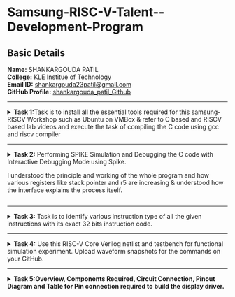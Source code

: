 # Samsung-RISC-V-Talent--Development-Program
##  Basic Details

**Name:** SHANKARGOUDA PATIL  
**College:** KLE Institue of Technology  
**Email ID:** shankargouda23patil@gmail.com  
**GitHub Profile:** [shankargouda_patil_Github](https://github.com/shankargoudap/Samsung-RISC-V-Talent--Development-Program)  

----------------------------------------------------------------------------------------------------------------

<details>
<summary><b>Task 1:</b>Task is to install all the essential tools required for this samsung-RISCV  Workshop such as Ubuntu on VMBox & refer to C based and RISCV based lab videos and execute the task of compiling the C code using gcc and riscv compiler</summary><br>

### Install Ubuntu 20.04 LTS on Oracle Virtual Machine Box

Firstly, I have downloaded the virtual box from the links provided to us and
loaded a linux version with image dock file sent  
![Ubuntu and VMBox Installation](https://github.com/shankargoudap/Samsung-RISC-V-Talent--Development-Program/blob/main/task1/virtual_machine_installed.png)

### C Language based LAB
I have successfully run the virtual machine and compiled the tasks.

Initial task is:-

### write a program to compile the sum of first 5 natural numbers in c:

we have written the code sum of 1st 5 numbers in leafpad as shown below.

```
gcc sum_1ton.c

./a.out
```

this code will be run in terminal to get output as 15 for 1st 5 numbers as shown below :


![image](https://github.com/shankargoudap/Samsung-RISC-V-Talent--Development-Program/blob/main/task1/C%20Code%20compiled%20on%20gcc%20Compiler.png)

### RISCV based LAB

1. Using the cat command, the entire C code will be displayed on the terminal.
   
![image](https://github.com/shankargoudap/Samsung-RISC-V-Talent--Development-Program/blob/main/task1/cat%20Command.png)

2. A program is run to obtain risc-v version of the code previously written in c:

  	 ```
	riscv64-unknown-elf-gcc -O1 -mabi=lp64 -march=rv64i -o sum_1ton.o sum_1ton.c
	```

![image](https://github.com/shankargoudap/Samsung-RISC-V-Talent--Development-Program/blob/main/task1/RISCV_C_CODE_O1.png)


3. As the whole version of above code looks lengthier we have used below code to make it shorter
	
 	```
	riscv64 -unknown-elf-objdump -d sum1ton.o | less
	```
 
& we have obtained the required main part to compare the execution in assembly language as shown below :

	
 
![image](https://github.com/shankargoudap/Samsung-RISC-V-Talent--Development-Program/blob/main/task1/Objdump%20using%20-O1%20format.png)

4. Open the same terminal and run the given command:
 
 	```
	riscv64-unknown-elf-gcc -Ofast -mabi=lp64 -march=rv64i -o sum_1ton.o sum_1ton.c
	``` 


![image](https://github.com/shankargoudap/Samsung-RISC-V-Talent--Development-Program/blob/main/task1/RISCV_CODE_Ofast.png)

5. As the whole version of above code looks lengthier as earlier we have used below code to make it shorter
	
 	```
	riscv64 -unknown-elf-objdump -d sum1ton.o | less
	```
 
& we have obtained the required main part to compare the execution in assembly language as shown below :



![image](https://github.com/shankargoudap/Samsung-RISC-V-Talent--Development-Program/blob/main/task1/Objdump%20using%20-Ofast%20format.png)

### End of 1st task
</details>

------------------------------------------------------------------------------------------------------------------

<details>
<summary><b>Task 2:</b> Performing SPIKE Simulation and Debugging the C code with Interactive Debugging Mode using Spike.
	
I understood the principle and working of the whole program and how various registers like stack pointer and r5 are increasing & understood how the interface explains the process itself.
</summary> 

### What is SPIKE in RISCV?
* Spike is a free, open-source C++ simulator for the RISC-V ISA that models a RISC-V core and cache system. It can be used to run programs and a Linux kernel, and can be a starting point for running software on a RISC-V target.

### Testing the SPIKE Simulator for sum1ton.c
**spike_O1_objdump**

* Here we are compare both of the compiler that must display the same output on the terminal.
* after that we are gona debug the sum1ton.c of **-O1_format** using SPIKE simulator

![image](https://github.com/shankargoudap/Samsung-RISC-V-Talent--Development-Program/blob/main/task2/spike_O1_objdump_for_sum1ton.png)

* In the above picture registor a0 earlier has value 21000 in hex decimal.
* After running the registor a0 became 21180 in hexa decimal.
* * Because there has +384 in decimal,so after calculation it gives the above value 

**Spike_Ofast_objdump**

* Here also goes the same we compare both of the compiler that must display the same output on the terminal.
* after that we are gona debug the sum1ton.c of **-Ofast_format** using SPIKE simulator



![image](https://github.com/shankargoudap/Samsung-RISC-V-Talent--Development-Program/blob/main/task2/spike_Ofast_objdump_for_sum1ton.png)

* In the above picture registor sp earlier has value 3ffffffb50 in hex decimal.
* After running the registor a0 became 3ffffffb40 in hexa decimal.
* Because there has -16 in decimal,so after calculation it gives the above value.

### Multiplication of first n natural numbers (C program):

**Here i have used n value as 7**

![image](https://github.com/shankargoudap/Samsung-RISC-V-Talent--Development-Program/blob/main/task2/c_code_for_mult_on_gcc_Compiler.png)

**riscv_objdump_O1_format**

* we have obtained the required main part to compare the execution in assembly language as shown below :

![image](https://github.com/shankargoudap/Samsung-RISC-V-Talent--Development-Program/blob/main/task2/Objdump_using%20-O1_format_for_mult.png)

**riscv_objdump_Ofast_format**

* we have obtained the required main part to compare the execution in assembly language as shown below :

![image](https://github.com/shankargoudap/Samsung-RISC-V-Talent--Development-Program/blob/main/task2/Objdump_using%20-Ofast_format_for_mult.png)


### Testing the SPIKE Simulator for new c program i.e mult1ton.c
**spike_O1_objdump**

* Here we are compare both of the compiler that must display the same output on the terminal.
* after that we are gona debug the sum1ton.c of **-O1_format** using SPIKE simulator

![image](https://github.com/shankargoudap/Samsung-RISC-V-Talent--Development-Program/blob/main/task2/spike_O1_objdump_for_mult1ton.png)

* In the above picture registor a2 earlier has value 1000 in hex decimal.
* After running the registor a2 became 13b0 in hexa decimal.
* Because there has +944 in decimal,so after calculation it gives the above value. 

**Spike_Ofast_objdump**

* Here also goes the same we compare both of the compiler that must display the same output on the terminal.
* after that we are gona debug the sum1ton.c of **-Ofast_format** using SPIKE simulator



![image](https://github.com/shankargoudap/Samsung-RISC-V-Talent--Development-Program/blob/main/task2/spike_Ofast_objdump_for_mult1ton.png)

* In the above picture registor a0 earlier has value 21000 in hex decimal.
* After running the registor a0 became 21180 in hexa decimal.
* Because there has +384 in decimal,so after calculation it gives the above value.

### Steps to debug spike simulation

* bring the pointer to a starting location using
```
until pc 0 100b0(loaction address uh wish to)
```
* next get the value of the registor by using
```
reg 0 a2(your registor address)
```
* next run the next intrsuction by clicking Enter key.
* after that repeat the above instruction i.e **reg 0** instruction & compare the previous value and next value.


* I have used same for both O1_format & Ofast_formate in sum1ton.c & mult1ton.c files 

### End of 2nd task
</details>

------------------------------------------------------------------------------------------------------------------

<details>
<summary><b>Task 3:</b> Task is to identify various instruction type of all the given instructions with its exact 32 bits instruction code. </summary>

### INSTRUCTIONS FORMAT IN RISC-V  
 
There are 6 instruction formats in RISC-V:  
1. R-format  
2. I-format  
3. S-format  
4. B-format  
5. U-format  
6. J-format

### 1. R-type Instruction  
* In RV32, each instruction is of size 32 bits.
* In R-type instruction, R stands for register
* This instruction type is used to execute various arithmetic and logical operations.
* The entire 32 bits instruction is divided into 6 fields as shown below.
![R-type](https://github.com/shankargoudap/Samsung-RISC-V-Talent--Development-Program/blob/main/task3/R_type_instruction.png)

### 2. I-type Instruction  
* In RV32, each instruction is of size 32 bits.
* In I-type instruction, I stand for immediate which means that operations use Registers and Immediate value
* This instruction type is used in immediate and load operations.
*  The entire 32 bits instruction is divided into 5 fields as shown below.

![I-type](https://github.com/shankargoudap/Samsung-RISC-V-Talent--Development-Program/blob/main/task3/I_type_instruction.png)

**Example: ADDI rd, rs1, imm**


### 3. S-type Instruction  

* In RV32, each instruction is of size 32 bits.
*  In S-type instruction, S stand for store which means it is store type instruction that helps to store the value of register into the memory.
*  Mainly, this instruction type is used for store operations.
*  The entire 32 bits instruction is divided into 6 fields as shown below.  
  
![s-type](https://github.com/shankargoudap/Samsung-RISC-V-Talent--Development-Program/blob/main/task3/S_type_instruction.png)

**Example: SW rs2, imm(rs1)**


### 4. B-type Instruction  
* In RV32, each instruction is of size 32 bits.
* In B-type instruction, B stand for branching which means it is mainly used for branching based on certain conditions.
*  The entire 32 bits instruction is divided into 8 fields as shown below.  
  
![B-type](https://github.com/shankargoudap/Samsung-RISC-V-Talent--Development-Program/blob/main/task3/B_type_instruction.png)

**Example: BEQ rs1, rs2, imm**   
 
  
### 5. U-type Instruction  
* In RV32, each instruction is of size 32 bits.
*  In U-type instruction, U stand for Upper Immediate instructions which means it is simply used to transfer the immediate data into the destination register.
*  The entire 32 bits instruction is divided into 3 fields as shown below.  
  
![u-type](https://github.com/shankargoudap/Samsung-RISC-V-Talent--Development-Program/blob/main/task3/U_type_instruction.png)

**Example: LUI rd, imm**   

  
### 6. J-type Instruction  
* In RV32, each instruction is of size 32 bits.
* In J-type instruction, J stand for jump, which means that this instruction format is used to implement jump type instruction.
*  The entire 32 bits instruction is divided into 6 fields as shown below.  
  
![j-type](https://github.com/shankargoudap/Samsung-RISC-V-Talent--Development-Program/blob/main/task3/J_type_instruction.png)

**Example: JAL rd, imm**

### There are 15 unique instructions from RISCV objdump application as follows:
------------------------
### 1. ADDI sp, sp, -16  

![I_type](https://github.com/user-attachments/assets/a26a328f-86e3-44bd-8197-b1d63b14179a)


> * In this instruction ADD means Addition, I means Immediate,
> * hence this instruction belongs to I-type instruction set.

- **Opcode for ADDI :** `0010011`  
- **rd = sp :** `00010`  
- **rs1 = sp :** `00010`  
- **imm[11:0] = -16 :** `111111110000`  
- **func3 :** `000`
  
**32 bits instruction :** ```111111110000|00010|000|00010|0010011``` 

--------------
### 2. SD ra 8(sp) 

![S_type](https://github.com/user-attachments/assets/eab1ca7b-f6ef-48a0-8ea5-beb055acd129)


> * In this instruction SD means store doubleword instruction,
> *  hence this instruction belongs to S-type instruction set.  
 
- **Immediate :** 000000001000 (split into imm[11:5] = 0000000 and imm[4:0] = 01000)
- **rs1 = sp :** 00010
- **rs2 = ra :** 00001
- **funct3:** 011
- **Opcode for SD :** 0100011

**32-bit instruction:** `0000000|00001|00010|011|01000|0100011`

-------------
### 3. LD ra 8(sp)

![image](https://github.com/user-attachments/assets/1c0d8506-db98-45da-b412-5e2f1180b59e)
> * In this instruction LD means  load doubleword instruction,
> *  hence this instruction belongs to S-type instruction set.

- **Immediate :** 000000001000 (split into imm[11:5] = 0000000 and imm[4:0] = 01000)
- **rs2 = ra :** 00001
- **rs1 = sp :** 00010
- **funct3:** 010 (assuming it's a store operation like `SW`)
- **Opcode for Store :** 0100011

**32-bit instruction:** `0000000|00001|00010|010|01000|0100011`

-------------------
### 4. MV a1 a0 


![image](https://github.com/user-attachments/assets/0b0164b6-a416-48d5-8602-74cea98d939f)

**The MV (Move) instruction is a pseudo-instruction in RISC-V, which is equivalent to:
ADD a1, a0, x0**

> * In this instruction MV means  pseudo-instruction,
> *  hence this instruction belongs to S-type instruction set.

- **Immediate :** 0000000 (split into imm[11:5] = 0000000 and imm[4:0] = 00000)
- **rs1 = a0 :** 01010
- **rs2 = x0 :** 00000
- **funct3:** 000
- **Opcode for ADD :** 0100011

**32-bit instruction:** `0000000|00000|01010|000|00000|0100011`


------------------------------
### 5. BEQZ a5 101f0 <exit+0x2c>

![image](https://github.com/user-attachments/assets/8e3d4a6a-59fa-4afd-be84-5b38e3c0185b)

**The BEQZ pseudo-instruction means "branch if equal to zero" and is equivalent to:
BEQ a5, x0, offset**



> * In this instruction BWQZ means  pseudo-instruction,short for "branch if equal to zero."
> *  hence this instruction belongs to B-type instruction set.

- **Immediate :** `1000000011100` (split into imm[12] = `1`, imm[10:5] = `000000`, imm[4:1] = `01110`, imm[11] = `0`)
- **rs1 = a5 :** `01111`
- **rs2 = x0 :** `00000`
- **funct3:** `000`
- **Opcode for BEQ:** `1100011`

**32-bit instruction:** `1000000|00000|01111|000|01110|1100011`

---------------------
### 6. SRAI s1 a5 0x3

![image](https://github.com/user-attachments/assets/e1236784-f266-45a2-a05e-67706beeb944)

> * In this instruction SRAI means  Shift Right Arithmetic Immediate.
> *  hence this instruction belongs to I-type instruction set.

- **Immediate :** `000000000011` (split into imm[11:0] = `000000000011`)
- **rs1 = a5 :** `01111`
- **rd = s1 :** `01001`
- **funct3:** `101`
- **Opcode for SRAI :** `0010011`

**32-bit instruction:** `000000000011|01111|101|01001|0010011`

--------------------
### 7. LUI a0 0x21 

![LUI_U_type](https://github.com/user-attachments/assets/9dcdd9ba-600f-489a-90cb-2bf6a806bbd8)


> * In this instruction LUI means Load Upper Immediate,
> *  hence this instruction belongs to U-type instruction set.

- **Immediate = 0x21 :** `0000000000000_00100001`
- **rd = a5:** `01010`
- **Opcode:** `0110111`

**32 bits instruction :** ```0000000000000|00100001|01010|0110111``` 

--------------------------
### 8. JAL ra 10408 <printf>

![JAL_J_type](https://github.com/user-attachments/assets/e6aee0d7-2236-4d33-a7ef-9ddfece0cae9)


> * In this instruction JAL means Jump and Link,
> *  hence this instruction belongs to J-type instruction set.

- **Immediate (20 bits)**: `0 1001100000 1 00001010` (split into imm[20] = `0` and imm[10:1] = `1001100000 `imm[11] = `1` and imm[19:12] = `00001010`)
- **rd (ra = x1)**: `00001`
- **Opcode**: `1101111`
		         
**32 bits instruction :** ```0 1001100000 1 00001010|00001|1101111```

------------------
### 9. AUIPC a5 0xffff0

![image](https://github.com/user-attachments/assets/dc1b9458-2bce-4ea9-89c1-610b5170cd78)

> * In this instruction AUIPC means Add Upper Immediate to PC Immediate,
> *  hence this instruction belongs to U-type instruction set.

- **Immediate :** 11111111111100000000 (split into imm[31:12] = 111111111111 and imm[11:0] = 000000000000)
- **rd = a5 :** `01111`
- **Opcode for AUIPC :** `0010111`

**32-bit instruction:** `111111111111|01111|0010111`

-----------------------
### 10. J 101b0 <atexit> 

![image](https://github.com/user-attachments/assets/d837a001-3588-4ea7-9627-851fb5ff4cc3)

> * In this instruction J means Jump and Link,
> *  hence this instruction belongs to J-type instruction set.

- **Immediate :** `0000010000001101010` (split into imm[20] = `0`, imm[10:1] = `0000000000`, imm[11] = `0`, imm[19:12] = `00000100`)
- **rd = x0 :** `00000`
- **Opcode for J-type (JAL):** `1101111`

**32-bit instruction:** `0000000|0000000000|0|00000100|00000|1101111`

------------------
### 11. LW a0 0(sp)

![image](https://github.com/user-attachments/assets/8aa35f2b-bcd2-4619-a3dd-d22d0f706dff)

> * In this instruction, LW means Load Word,
> * hence this instruction belongs to I-type instruction set.

- **Immediate :** `000000000000`
- **rs1 = sp :** `00010`
- **rd = a0 :** `01010`
- **funct3:** `010`
- **Opcode for LW :** `0000011`

**32-bit instruction:** `000000000000|00010|010|01010|0000011`

---------------------
### 12. BENZ a5,10188 <do global dtors aux+0x4c>
    
![image](https://github.com/user-attachments/assets/31d8c899-4b38-4779-95d8-ed01a5ca0023)

**Assume that BENZ behaves similarly to a branch instruction, but with a custom format. We can treat BENZ like a branch if not zero instruction**

> * In this instruction BENZ means a specific operation (hypothetical or custom instruction), 
> * hence this instruction belongs to a custom instruction type.

- **Immediate :** `0000011010010` (split into imm[12] = `0`, imm[10:5] = `000001`, imm[4:1] = `1010`, imm[11] = `0`)
- **rs1 = a5 :** `01111`
- **rs2 = x0 :** `00000`
- **funct3:** `001`
- **Opcode for custom BENZ:** `1100011`

**32-bit instruction:** `0000001|00000|01111|001|1010|1100011`

------------------------------------------------
### 13. LBU a5, 1944(gp) # 231a0 <completed.5468>

![image](https://github.com/user-attachments/assets/8f009b1b-1992-45c9-a6ee-aab390d88532)

> * In this instruction LBU means Load Byte Unsigned,
> * hence this instruction belongs to I-type instruction set

- **Immediate :** `11110001000`
- **rs1 = gp :** `00011`
- **rd = a5 :** `01111`
- **funct3:** `100`
- **Opcode for LBU:** `0000011`

**32-bit instruction:** `11110001000|00011|100|01111|0000011`

--------------------
### 14. LI a0 0

![image](https://github.com/user-attachments/assets/732699d9-8bdf-48e5-bbce-ff775e79ea57)

**The LI pseudo-instruction means "Load Immediate" and is equivalent to an ADDI (Add Immediate) instruction** 

> * In this instruction LI means Load Immediate,
> * hence this instruction belongs to I-type instruction set

- **Immediate :** `000000000000` (12 bits)
- **rs1 = x0 :** 00000`
- **rd = a0 :** 01010`
- **funct3:** 000`
- **Opcode for ADDI:** `0010011`

**32-bit instruction:** `000000000000|00000|000|01010|0010011`

-----------------------------
### 15. SLLI t0, t0,0x1f

![image](https://github.com/user-attachments/assets/caf27b0e-ce37-48a5-b43f-d278bd3c3c11)

> * In this instruction, SLLI means Shift Left Logical Immediate,
> *hence this instruction belongs to the I-type instruction set.

- **Immediate :** `000000011111` (12-bit immediate value for 0x1f)
- **rs1 = t0 :** `00101`
- **rd = to :** `00110`
- **funct3:** `001`
- **Opcode for SLLI :** `0010011`

**32-bit instruction:** `000000011111|00101|001|00110|0010011`

### End of 3rd task
</details>

------------------------------------------------------------------------------------------------------------------


<details>
<summary><b>Task 4:</b> Use this RISC-V Core Verilog netlist and testbench for functional simulation experiment. Upload waveform snapshots for the commands on your GitHub. </summary>

Reference GitHub repo is [![GitHub](https://img.shields.io/badge/-GitHub-181717?style=flat-square&logo=github&logoColor=white)](https://github.com/shankargoudap/Samsung-RISC-V-Talent--Development-Program/rv32i/blob/main/iiitb_rv32i.v)

## Starting with Functional Simulation
* First I installed the iverilog and gtkwave using following commands:
  ```
  sudo apt-get update
  ```
  ```
  sudo apt-get install iverilog gtkwave
  ```
* Cloning the github repository:
  - make a github repository
  - upload the two filies
  - 1. https://github.com/shankargoudap/Samsung-RISC-V-Talent--Development-Program/blob/main/iiitb_rv32i.v
    2. https://github.com/shankargoudap/Samsung-RISC-V-Talent--Development-Program/blob/main/iiitb_rv32i_tb.v
  -  run the below code in cmd 

  ```
   git clone https://github.com/shankargoudap/Samsung-RISC-V-Talent--Development-Program
   ```

* Chanding the working directory to `shankaru` using the following comand:
  ```
   cd shankaru
  ```

* To simulate and run the verilog code , entered the following commands in the terminal:
  ```
  iverilog -o shankaru iiitb_rv32i.v iiitb_rv32i_tb.v
  ```
  ```
  ./shankaru
  ```
* For seeing the output waveform I used the following command:
  ```
  gtkwave iiitb_rv32i.vcd
  ```

* The GTKWave will be opened and following window will be appeared  
  
![image](https://github.com/user-attachments/assets/8ebb8c40-d549-4bd2-9521-92a4200b617c)

### As shown in the figure below, all the instructions in the given verilog file is hard-coded, the designer has hard-coded each instructions based on their own pattern. Hence the 32-bits instruction that we generated in above task will not match with the given instruction.

![image](https://github.com/user-attachments/assets/512edc06-4524-43f7-833f-e3d087869a38)

#### Following are the differences between standard RISCV ISA and the Instruction Set given in the reference repository:  
  
|  **Operation**  |  **Standard RISCV ISA**  |  **Hardcoded ISA**  |  
|  :----:  |  :----:  |  :----:  |  
|  ADD R6, R2, R1  |  32'h00110333  |  32'h02208300  |  
|  SUB R7, R1, R2  |  32'h402083b3  |  32'h02209380  |  
|  AND R8, R1, R3  |  32'h0030f433  |  32'h0230a400  |  
|  OR R9, R2, R5  |  32'h005164b3  |  32'h02513480  |  
|  XOR R10, R1, R4  |  32'h0040c533  |  32'h0240c500  |  
|  SLT R1, R2, R4  |  32'h0045a0b3  |  32'h02415580  |  
|  ADDI R12, R4, 5  |  32'h004120b3  |  32'h00520600  |  
|  BEQ R0, R0, 15  |  32'h00000f63  |  32'h00f00002  |  
|  SW R3, R1, 2  |  32'h0030a123  |  32'h00209181  |  
|  LW R13, R1, 2  |  32'h0020a683  |  32'h00208681  |  
|  SRL R16, R14, R2  |  32'h0030a123  |  32'h00271803  |
|  SLL R15, R1, R2  |  32'h002097b3  |  32'h00208783  |  

### Instruction 1. ADD 

![image](https://github.com/user-attachments/assets/f1b4a40d-b584-4fde-bb48-2132a76a858d)

### Detailed Explanation:
- **Values Stored in Two Different Registers**:
  - The waveform indicates that the values `1` and `2` are stored in registers `r1` and `r2` respectively (`ID_EX_A` and `ID_EX_B`).

- **32-bit Instruction for ADD `R6, R2, R1`**:
  - The instruction `0x02208300` represents the operation `add r6, r1, r2`. This instruction tells the processor to add the values in registers `r1` and `r2` and store the result in register `r6`.

- **Output of ADD Operation**:
  - The ALU performs the addition `1 + 2`, resulting in `3`, which is shown in the `EX_MEM_ALUOUT` signal.

### Instruction 2. SUB

![image](https://github.com/user-attachments/assets/8ae77a86-82ae-4b89-93cc-0e5e060876b7)


### Detailed Explanation:
- **Values Stored in Two Different Registers**:
  - The waveform indicates that the values `1` and `2` are stored in registers `r1` and `r2` respectively (`ID_EX_A` and `ID_EX_B`).

- **32-bit Instruction for SUB `R7, R2, R1`**:
  - The instruction `0x02208380` represents the operation `sub r7, r1, r2`. This instruction tells the processor to add the values in registers `r1` and `r2` and store the result in register `r7`.

- **Output of ADD Operation**:
  - The ALU performs the addition `1 - 2`, resulting in `-1(FFFFFFFF)`, which is shown in the `EX_MEM_ALUOUT` signal.

### Instruction 3. AND

![image](https://github.com/user-attachments/assets/d8438554-d42e-4585-96de-55d731174ad8)


#### Key Points:
1. **Values Stored in Registers**:
   - `ID_EX_A` holds `3`, corresponding to the value in register `R1`.
   - `ID_EX_B` holds `1`, corresponding to the value in register `R3`.

2. **Instruction Fetching**:
   - `EX_MEM_IR` signal shows the value `0x0230A400`, which is the 32-bit instruction for `AND R8, R1, R3`.

3. **ALU Operation**:
   - The output of the ALU operation `EX_MEM_ALUOUT` shows `1`. This is the result of the bitwise AND operation `3 & 1`:
     - `3` in binary is `0011`
     - `1` in binary is `0001`
     - Bitwise AND of `0011 & 0001` results in `0001`, which is `1` in decimal.

4. **Steps in the Processor Pipeline**:
   - **Fetch Stage**: Instruction `AND R8, R1, R3` is fetched.
   - **Decode Stage**: The values of `R1` and `R3` are read into `ID_EX_A` and `ID_EX_B`.
   - **Execute Stage**: The ALU performs the bitwise AND operation, resulting in `1`.
   - **Memory and Write Back Stages**: (Not shown explicitly but understood to follow.)

### Instruction 4. OR 

![image](https://github.com/user-attachments/assets/5282ec13-2fd0-4a2a-9bd0-fa6dd565709a)


**Description:**
- This instruction performs a bitwise OR operation between the values in registers R2 and R5 and stores the result in register R9.

**Details:**
- The values in R2 and R5 are `2` (binary: `0010`) and `5` (binary: `0101`), respectively.
- The bitwise OR operation (`0010 | 0101`) results in `7` (binary: `0111`).


### Instruction 5. XOR

![image](https://github.com/user-attachments/assets/c385fa51-f561-4293-b971-838145925155)


**Description:**
- This instruction performs a bitwise XOR operation between the values in registers R1 and R4 and stores the result in register R10.

**Details:**
- The values in R1 and R4 are `1` (binary: `0001`) and `4` (binary: `0100`), respectively.
- The bitwise XOR operation (`0001 ^ 0100`) results in `5` (binary: `0101`).


### Instruction 6. SLT 

![Screenshot 2025-01-22 224702](https://github.com/user-attachments/assets/683dafb3-af55-409b-949e-89f8655a6296)

1. **Instruction**: `SLT R1, R2, R4`
   - This instruction performs a "Set Less Than" (SLT) operation. It compares the values in registers `R2` and `R4` and sets the destination register `R1` to 1 if the value in `R2` is less than the value in `R4`; otherwise, it sets `R1` to 0.

2. **Waveform Signals**:
   - **EX_MEM_IR[31:0]**: The instruction register for the Execution/Memory (EX/MEM) pipeline stage, holding the 32-bit instruction `0x202415580`.
   - **ID_EX_A[31:0]**: The value of register `R2`.
   - **ID_EX_B[31:0]**: The value of register `R4`.
   - **EX_MEM_ALUOUT[31:0]**: The output of the Arithmetic Logic Unit (ALU) after performing the SLT operation.

3. **Waveform Details**:
   - **Values in Registers**: The values stored in `R2` and `R4` are 2 and 4, respectively.
   - **SLT Operation**: The SLT operation compares these values. Since 2 < 4, the output is 1, indicating `R2` is less than `R4`.

4. **Annotations**:
   - **Values stored in two different registers**: Highlighting the values of `R2` and `R4`.
   - **Output of SLT will be 1**: Explains that if the value in `R2` is less than `R4`, the result will be 1; otherwise, it will be 0.
   - **32 bits instruction for SLT R1, R2, R4**: Shows the binary representation of the SLT instruction.

### Instruction 7. ADDI 

![image](https://github.com/user-attachments/assets/4317b78c-4289-42af-9d2a-e867f904b3f2)

1. **Instruction**: `ADDI R12, R4, 5`
   - This instruction performs an "Add Immediate" (ADDI) operation. It adds the immediate value 5 to the value in register `R4` and stores the result in register `R12`.

2. **Waveform Signals**:
   - **EX_MEM_IR[31:0]**: The instruction register for the Execution/Memory (EX/MEM) pipeline stage, holding the 32-bit instruction `0x00520600`.
   - **ID_EX_A[31:0]**: The value of register `R4`.
   - **ID_EX_IMMEDIATE[31:0]**: The immediate value 5.
   - **EX_MEM_ALUOUT[31:0]**: The output of the ALU after performing the ADDI operation.

3. **Waveform Details**:
   - **Values in Registers and Immediate**: The value stored in `R4` is 4, and the immediate value is 5.
   - **ADDI Operation**: The ADDI operation adds these values. The result is 9, which is stored in `R12`.

4. **Annotations**:
   - **Stored value in Register and an Immediate value**: Highlights the values involved in the ADDI operation.
   - **Output of ADDI will be 9**: Explains that the value in `R4` (4) added to the immediate value (5) results in 9.
   - **32 bits instruction for ADDI R12, R4, 5**: Shows the binary representation of the ADDI instruction.

### Instruction 8. BEQ 

![image](https://github.com/user-attachments/assets/fae591e8-7c12-4cd5-8069-feab798b8710)

**Description:**
- The `BEQ` (Branch if Equal) instruction compares the values in registers `R0` and `R0`.
- If the values are equal, it adds the immediate value `15` to the program counter (PC).

**Waveform Analysis:**
- **Initial State:** The program counter (PC) is initially at `10`.
- **Registers:** Both `R0` registers contain the value `0`.
- **Condition:** Since `R0` is equal to `R0`, the condition is true.
- **PC Update:** The instruction adds `15` to the PC.
  - PC = 10(0A in hexa) + 15 = 25(19 in hexa) .
- **Result:** The updated PC value is `25(19 in hexa)`.


### Instruction 9. BNE 

![image](https://github.com/user-attachments/assets/6aa52a22-cf8b-4d19-9433-6bbc8038afd6)

**Description:**
- The `BEQ` (Branch if not Equal) instruction compares the values in registers `R0` and `R0`.
- If the values are not equal, it adds the immediate value `20` to the program counter (PC).

**Waveform Analysis:**
- **Initial State:** The program counter (PC) is initially at `10`.
- **Registers:** Both `R0` registers contain the value `0`.
- **Condition:** Since `R0` is equal to `R0`, the condition is true.
- **PC Update:** The instruction adds `20` to the PC.
  - PC = 26(1A in hexa) + 20 = 46(2E in hexa) .
- **Result:** The updated PC value is `46(2E in hexa)`.

### Instruction 10. SLL

![image](https://github.com/user-attachments/assets/94fd2459-651d-456e-890d-6103cb0b658b)

### End of 4th task
</details>

------------------------------------------------------------------------------------------------------------------

<details>
   <summary><b>Task 5:Overview, Components Required, Circuit Connection, Pinout Diagram and Table for Pin connection required to build the display driver.</summary>


## Final_project


=

# MAKING A GAME COSOLE USING VSDSQUADRON MINI

![f575878f-6447-4391-aa24-13d8dac9a91f](https://github.com/shankargoudap/Samsung-RISC-V-Talent--Development-Program/assets/167600626/1f3854c4-914c-476d-86c1-c3d3075f5d26)

INTRODUCTION
-


A game console is a device used to connect to a display for playing games. I have developed a game console using the VSDSquadron Mini. We used an OLED display to view the games, making it possible to play games directly on this compact and efficient setup. This application showcases the capabilities of the VSDSquadron Mini.

OVERVIEW
-
This is a smiple model of the game console had 5 push buttons and oled disply to show and a power switch 
we need to connect all the all the components to vsdsquadron mini we have to upload the specific code in to it to get the desired game
The heart of the game console is a RISC-V based microcontroller based vsd mini board  , providing an open-source, highly efficient, and customizable platform for many applications.

------------------------------------------------------------
LIST OF COMPONENTS
-
1. VSDsquadron mini 
2. 5 push buttons
3. zero PCB
4. jumper  wires
5. OLED display
6. Resistors of differnt values

HARDWARE CONNECTIONS
=
---------------------------------------------------------

CIRCUIT DIAGRAM
-

![f575878f-6447-4391-aa24-13d8dac9a91f](https://github.com/shankargoudap/Samsung-RISC-V-Talent--Development-Program/assets/167600626/1f3854c4-914c-476d-86c1-c3d3075f5d26)


PINOUT
-
 ![image](https://github.com/shankargoudap/Samsung-RISC-V-Talent--Development-Program/assets/167600626/90fd5f59-ad37-4515-8948-5095136b599a)

![image](https://github.com/shankargoudap/Samsung-RISC-V-Talent--Development-Program/assets/167600626/251a0b5a-1739-4686-b5a4-379f28fa29b0)


SOFTWARE REQUIREMENTS
=
I have used the linux to upload the code we need to install the required tools related to the risc-v 
next you need to Install the toolchain (GCC compiler, Python3, and PyUSB):

```sudo apt install build-essential libnewlib-dev gcc-riscv64-unknown-elf
sudo apt install python3 python3-pip
python3 -m pip install pyus
```

 Open a terminal and navigate to the folder with the makefile. Run the following command to compile and upload:
 ```
make flash
 ```
If you want to just upload the pre-compiled binary, run the following command instead:

```
python3 .tools/rvprog.py -f <firmware>.bin
```

Working code
-





```

#include <driver.h>           // TinyJoypad conversion driver
#include <spritebank.h>       // grafix

// ===================================================================================
// Global Variables
// ===================================================================================
uint8_t Live = 0;
uint8_t ShieldRemoved = 0;
uint8_t MONSTERrest = 0;
uint8_t LEVELS = 0;
uint8_t SpeedShootMonster = 0;
uint8_t ShipDead = 0;
uint8_t ShipPos = 56;

#define SHOOTS 2

// ===================================================================================
// Function Prototypes
// ===================================================================================
void LoadMonstersLevels(int8_t Levels, SPACE *space);
void SnD(int8_t Sp_, uint8_t SN);
void SpeedControle(SPACE *space);
void GRIDMonsterFloorY(SPACE *space);
uint8_t LivePrint(uint8_t x, uint8_t y);
void Tiny_Flip(uint8_t render0_picture1, SPACE *space);
uint8_t UFOWrite(uint8_t x, uint8_t y, SPACE *space);
void UFOUpdate(SPACE *space);
void ShipDestroyByMonster(SPACE *space);
void MonsterShootupdate(SPACE *space);
void MonsterShootGenerate(SPACE *space);
uint8_t MonsterShoot(uint8_t x, uint8_t y, SPACE *space);
uint8_t ShieldDestroy(uint8_t Origine, uint8_t VarX, uint8_t VarY, SPACE *space);
void ShieldDestroyWrite(uint8_t BOOLWRITE, uint8_t line, SPACE *space, uint8_t Origine);
uint8_t MyShield(uint8_t x, uint8_t y, SPACE *space);
uint8_t ShieldBlitz(uint8_t Part, uint8_t LineSH);
uint8_t BOOLREAD(uint8_t SHnum, uint8_t LineSH, SPACE *space);
void RemoveExplodOnMonsterGrid(SPACE *space);
uint8_t background(uint8_t x, uint8_t y, SPACE *space);
uint8_t Vesso(uint8_t x, uint8_t y, SPACE *space);
void UFO_Attack_Check(uint8_t x, SPACE *space);
uint8_t MyShoot(uint8_t x, uint8_t y, SPACE *space);
void Monster_Attack_Check(SPACE *space);
int8_t OuDansLaGrilleMonster(uint8_t x, uint8_t y, SPACE *space);
uint8_t SplitSpriteDecalageY(uint8_t Input, uint8_t UPorDOWN, SPACE *space);
uint8_t Murge_Split_UP_DOWN(uint8_t x, SPACE *space);
uint8_t WriteMonster14(uint8_t x);
uint8_t Monster(uint8_t x, uint8_t y, SPACE *space);
uint8_t MonsterRefreshMove(SPACE *space);
void VarResetNewLevel(SPACE *space);

// ===================================================================================
// Main Function
// ===================================================================================
int main(void) {
  // Setup
  JOY_init();

  // Loop
  while(1) {
    uint8_t Decompte = 0;
    uint8_t VarPot;
    uint8_t MyShootReady = SHOOTS;
    SPACE space;

  NEWGAME:
    Live = 3;
    LEVELS = 0;
    Tiny_Flip(1, &space);
    while(1) {
      if(JOY_act_pressed()) {
        JOY_sound(100, 125); JOY_sound(50, 125);
        goto BYPASS2;
      }
    }

  NEWLEVEL:
    JOY_DLY_ms(1000);

  BYPASS2:
    VarResetNewLevel(&space);
    SpeedControle(&space);
    VarPot = 54;
    ShipPos = 56;
    space.ScrBackV=(ShipPos / 14) + 52;
    goto Bypass;

  RestartLevel:
    if(Live > 0) Live--;
    else goto NEWGAME;

  Bypass:
    ShipDead = 0;
    Decompte = 0;
    Tiny_Flip(0, &space);
    JOY_DLY_ms(1000);
    while(1) {
      if(MONSTERrest == 0) { 
        JOY_sound(110, 255); JOY_DLY_ms(40); JOY_sound(130, 255); JOY_DLY_ms(40);
        JOY_sound(100, 255); JOY_DLY_ms(40); JOY_sound(1, 155);   JOY_DLY_ms(20);
        JOY_sound(60, 255);  JOY_sound(60, 255);
        if(LEVELS < 9) LEVELS++;
        goto NEWLEVEL;
      }
      if((((space.MonsterGroupeYpos) + (space.MonsterFloorMax + 1)) == 7) && (Decompte == 0)) ShipDead = 1;
      if(SpeedShootMonster <= 9 - LEVELS) SpeedShootMonster++;
      else {SpeedShootMonster = 0; MonsterShootGenerate(&space);}
      space.ScrBackV = (ShipPos / 14) + 52;
      Tiny_Flip(0, &space);
      space.oneFrame = !space.oneFrame;
      RemoveExplodOnMonsterGrid(&space);
      MonsterShootupdate(&space);
      UFOUpdate(&space);
      if(((space.MonsterGroupeXpos >= 26) && (space.MonsterGroupeXpos <= 28))
        && (space.MonsterGroupeYpos == 2) && (space.DecalageY8 == 4)) space.UFOxPos = 127;
      if(VarPot > (ShipPos + 2)) ShipPos = ShipPos + ((VarPot - ShipPos) / 3);
      if(VarPot < (ShipPos - 2)) ShipPos = ShipPos - ((ShipPos - VarPot) / 3);
      if(ShipDead != 1) {
        if(space.frame < space.frameMax) space.frame++;
        else {
          GRIDMonsterFloorY(&space);
          space.anim = !space.anim;
          if(space.anim == 0) SnD(space.UFOxPos, 200);
          else SnD(space.UFOxPos, 100);
          MonsterRefreshMove(&space);
          space.frame = 0;
        }

        if(JOY_left_pressed()) {
          if(VarPot > 5) VarPot = VarPot - 6;
        }
        if(JOY_right_pressed()) {
          if(VarPot < 108) VarPot = VarPot + 6;
        }
        if((JOY_act_pressed()) && (MyShootReady == SHOOTS)) {
          JOY_sound(200, 4); MyShootReady = 0; space.MyShootBall = 6; space.MyShootBallxpos = ShipPos + 6;
        }
      }
      else {
        JOY_sound(80, 1); JOY_sound(100, 1); 
        Decompte++;
        if(Decompte >= 30) {
          JOY_DLY_ms(600);
          if(((space.MonsterGroupeYpos) + (space.MonsterFloorMax + 1)) == 7) goto NEWGAME;
          else goto RestartLevel;
        }
      }
      if(space.MyShootBall == -1) {
        if(MyShootReady<SHOOTS) MyShootReady++;
      }
    JOY_SLOWDOWN();
    }
  }
}

// ===================================================================================
// Functions
// ===================================================================================
void LoadMonstersLevels(int8_t Levels, SPACE *space) {
  uint8_t x, y;
  for(y=0; y<5; y++) {
    for(x=0; x<6; x++) {
      if(y!=4) space->MonsterGrid[y][x] = MonstersLevels[(Levels * 24) + (y * 6) + x];
      else     space->MonsterGrid[y][x] = -1;
    }
  }
}

void SnD(int8_t Sp_, uint8_t SN) {
  if(Sp_ != -120) {JOY_sound(220, 8); JOY_sound(200, 4);}
  else JOY_sound(SN, 1);
}

void SpeedControle(SPACE *space) {
  uint8_t xx, yy;
  MONSTERrest = 0;
  for(yy=0; yy<4; yy++) {
    for(xx=0; xx<6; xx++) {
      if((space->MonsterGrid[yy][xx] != -1) && ((space->MonsterGrid[yy][xx] <=5 ))) MONSTERrest++;
    }
  }
  space->frameMax = (MONSTERrest >> 3);
}

// Thanks to Sven Bruns for informing me of an error in this function!
void GRIDMonsterFloorY(SPACE *space) {
  uint8_t y,x;
  space->MonsterFloorMax = 3;
  for(y=0; y<4; y++) {
    for(x=0; x<6; x++) {
      if(space->MonsterGrid[3-y][x] != -1) return;
    }
    space->MonsterFloorMax = space->MonsterFloorMax - 1;
  }
}

uint8_t LivePrint(uint8_t x, uint8_t y) {
  #define XLIVEWIDE ((5 * Live) - 1)
  if((0 >= (x - XLIVEWIDE)) && (y == 7)) {
    return LIVE[x];
  }
  return 0x00;
}

void Tiny_Flip(uint8_t render0_picture1, SPACE *space) {
  uint8_t y, x; 
  uint8_t MYSHIELD = 0x00;
  for(y=0; y<8; y++) {
    JOY_OLED_data_start(y);
    for(x=0; x<128; x++) {
      if(render0_picture1 == 0) {
        if(ShieldRemoved == 0) MYSHIELD = MyShield(x, y, space);
        else MYSHIELD = 0x00;
        JOY_OLED_send( background(x, y, space)
                       | LivePrint(x, y) 
                       | Vesso(x, y, space)
                       | UFOWrite(x, y, space)
                       | Monster(x, y, space)
                       | MyShoot(x, y, space)
                       | MonsterShoot(x, y, space)
                       | MYSHIELD);
      }
      else JOY_OLED_send(intro[x + (y * 128)]);
    }
    if(render0_picture1 == 0) {
      if(ShieldRemoved == 0) ShieldDestroy(0, space->MyShootBallxpos, space->MyShootBall, space);
    }
    JOY_OLED_end();
  }
  if(render0_picture1 == 0) {
    if(!(space->MonsterGroupeYpos < (2 + (4 - (space->MonsterFloorMax + 1))))) {
      if(ShieldRemoved != 1) {
        space->Shield[0] = 0x00;
        space->Shield[1] = 0x00;
        space->Shield[2] = 0x00;
        space->Shield[3] = 0x00;
        space->Shield[4] = 0x00;
        space->Shield[5] = 0x00;
        ShieldRemoved = 1;
      }
    }
  }
}

uint8_t UFOWrite(uint8_t x, uint8_t y, SPACE *space) {
  if((space->UFOxPos != -120) && (y == 0) && (space->UFOxPos <= x) && (space->UFOxPos >= (x - 14)))
    return Monsters[(x - space->UFOxPos) + (6 * 14) + (space->oneFrame * 14)];
  return 0x00;
}

void UFOUpdate(SPACE *space) {
  if(space->UFOxPos != -120) {
    space->UFOxPos = space->UFOxPos - 2;
    SnD(space->UFOxPos, 0);
    if(space->UFOxPos <= -20) space->UFOxPos = -120;
  }
}

void ShipDestroyByMonster(SPACE *space) {
  if((space->MonsterShoot[1] >= 14) && (space->MonsterShoot[1] <= 15) 
  && (space->MonsterShoot[0] >= ShipPos) && (space->MonsterShoot[0] <= ShipPos+14))
    ShipDead=1;
}

void MonsterShootupdate(SPACE *space) {
  if(space->MonsterShoot[1] != 16) {
    ShipDestroyByMonster(space);
    if(ShieldDestroy(1, space->MonsterShoot[0], space->MonsterShoot[1] >> 1, space))
      space->MonsterShoot[1] = 16;
    else
      space->MonsterShoot[1] = space->MonsterShoot[1] + 1;
  }
}

void MonsterShootGenerate(SPACE *space) {
  uint8_t a = JOY_random() % 3; 
  uint8_t b = JOY_random() % 6; 
  if(b >= 5) b = 5;
  if(space->MonsterShoot[1] == 16) {
    if(space->MonsterGrid[a][b] != -1) {
      space->MonsterShoot[0] = (space->MonsterGroupeXpos + 7) + (b * 14);
      space->MonsterShoot[1] = ((space->MonsterGroupeYpos + a) * 2) + 1;
    }
  }
}

uint8_t MonsterShoot(uint8_t x, uint8_t y, SPACE *space) {
  if(((space->MonsterShoot[1] >> 1) == y) && (space->MonsterShoot[0] == x)) {
    if((space->MonsterShoot[1] & 1) == 0) return 0b00001111;
    else return 0b11110000;
  }
  return 0x00;
}

uint8_t ShieldDestroy(uint8_t Origine, uint8_t VarX, uint8_t VarY, SPACE *space) {
  #define OFFSETXSHIELD -1
  if(VarY == 6) {
    if((VarX >= 20 + OFFSETXSHIELD) && (VarX <= 27 + OFFSETXSHIELD)) {
      if(BOOLREAD(0, VarX - (20 + OFFSETXSHIELD), space)) {
        ShieldDestroyWrite(0, VarX - (20 + OFFSETXSHIELD), space, Origine);
        return 1;
      }
    }
    if((VarX >= 28 + OFFSETXSHIELD) && (VarX <= 35 + OFFSETXSHIELD)) {
      if(BOOLREAD(1, VarX - (28 + OFFSETXSHIELD), space)) {
        ShieldDestroyWrite(1, VarX - (28 + OFFSETXSHIELD), space, Origine);
        return 1;
      }
    }
    if((VarX >= 55 + OFFSETXSHIELD) && (VarX <= 62 + OFFSETXSHIELD)) {
      if(BOOLREAD(2, VarX - (55 + OFFSETXSHIELD), space)) {
        ShieldDestroyWrite(2, VarX - (55 + OFFSETXSHIELD), space, Origine);
        return 1;
      }
    }
    if((VarX >= 63 + OFFSETXSHIELD) && (VarX <= 70 + OFFSETXSHIELD)) {
      if(BOOLREAD(3, VarX - (63 + OFFSETXSHIELD), space)) {
        ShieldDestroyWrite(3, VarX - (63 + OFFSETXSHIELD), space, Origine);
        return 1;
      }
    }
    if((VarX >= 90 + OFFSETXSHIELD) && (VarX <= 97 + OFFSETXSHIELD)) {
      if(BOOLREAD(4, VarX - (90 + OFFSETXSHIELD), space)) {
        ShieldDestroyWrite(4, VarX - (90 + OFFSETXSHIELD), space, Origine);
        return 1;
      }
    }
    if((VarX >= 98 + OFFSETXSHIELD) && (VarX <= 105 + OFFSETXSHIELD)) {
      if(BOOLREAD(5, VarX - (98 + OFFSETXSHIELD), space)) {
        ShieldDestroyWrite(5, VarX - (98 + OFFSETXSHIELD), space, Origine);
        return 1;
      }
    }
  }
  return 0;
}

void ShieldDestroyWrite(uint8_t BOOLWRITE, uint8_t line, SPACE *space, uint8_t Origine) {
  switch(line) {
    case 0:
      space->Shield[BOOLWRITE] = space->Shield[BOOLWRITE] - 128;
      if(Origine == 0) space->MyShootBall = -1;
      break;
    case 1:
      space->Shield[BOOLWRITE] = space->Shield[BOOLWRITE] - 64;
      if(Origine == 0) space->MyShootBall = -1;
      break;
    case 2:
      space->Shield[BOOLWRITE] = space->Shield[BOOLWRITE] - 32;
      if(Origine == 0) space->MyShootBall = -1;
      break;
    case 3:
      space->Shield[BOOLWRITE] = space->Shield[BOOLWRITE] - 16;
      if(Origine == 0) space->MyShootBall = -1;
      break;
    case 4:
      space->Shield[BOOLWRITE] = space->Shield[BOOLWRITE] - 8;
      if(Origine == 0) space->MyShootBall = -1;
      break;
    case 5:
      space->Shield[BOOLWRITE] = space->Shield[BOOLWRITE] - 4;
      if(Origine == 0) space->MyShootBall = -1;
      break;
    case 6:
      space->Shield[BOOLWRITE] = space->Shield[BOOLWRITE] - 2;
      if(Origine == 0) space->MyShootBall = -1;
      break;
    case 7:
      space->Shield[BOOLWRITE] = space->Shield[BOOLWRITE] - 1;
      if(Origine == 0) space->MyShootBall = -1;
      break;
    default:
      break;
  }
}

uint8_t MyShield(uint8_t x, uint8_t y, SPACE *space) {
  #define OFFSETXSHIELD -1
  if(y != 6) return 0x00;
  if((x >= 20 + OFFSETXSHIELD) && (x <= 27 + OFFSETXSHIELD)) {
    if(BOOLREAD(0, x - (20 + OFFSETXSHIELD), space)) return ShieldBlitz(0, x - (20 + OFFSETXSHIELD));
    else return 0x00;
  }
  if((x >= 28 + OFFSETXSHIELD) && (x <= 35 + OFFSETXSHIELD)) {
    if(BOOLREAD(1, x - (28 + OFFSETXSHIELD), space)) return ShieldBlitz(1, x - (28 + OFFSETXSHIELD));
    else return 0x00;
  }
  if((x >= 55 + OFFSETXSHIELD) && (x <= 62 + OFFSETXSHIELD)) {
    if(BOOLREAD(2, x - (55 + OFFSETXSHIELD), space)) return ShieldBlitz(0, x - (55 + OFFSETXSHIELD));
    else return 0x00;
  }
  if((x >= 63 + OFFSETXSHIELD) && (x <= 70 + OFFSETXSHIELD)) {
    if(BOOLREAD(3, x - (63 + OFFSETXSHIELD), space)) return ShieldBlitz(1, x - (63 + OFFSETXSHIELD));
    else return 0x00;
  }
  if((x >= 90 + OFFSETXSHIELD) && (x <= 97 + OFFSETXSHIELD)) {
    if(BOOLREAD(4, x - (90 + OFFSETXSHIELD), space)) return ShieldBlitz(0, x - (90 + OFFSETXSHIELD));
    else return 0x00;
  }
  if((x >= 98 + OFFSETXSHIELD) && (x <= 105 + OFFSETXSHIELD)) {
    if(BOOLREAD(5, x - (98 + OFFSETXSHIELD), space)) return ShieldBlitz(1, x - (98 + OFFSETXSHIELD));
    else return 0x00;
  }
  return 0x00;
}

uint8_t ShieldBlitz(uint8_t Part, uint8_t LineSH) {
  uint8_t Var0 = 0;
  switch(LineSH) {
    case 0: if(Part == 0) Var0 = 0b11110000; else Var0 = 0b00001111; break;
    case 1: if(Part == 0) Var0 = 0b11111100; else Var0 = 0b00001111; break;
    case 2:
    case 3:
    case 4:
    case 5: Var0 = 0b00001111; break;
    case 6: if(Part == 1) Var0 = 0b11111100; else Var0 = 0b00001111; break;
    case 7: if(Part == 1) Var0 = 0b11110000; else Var0 = 0b00001111; break;
    default: Var0 = 0b00000000; break;
  }
  return Var0;
}

uint8_t BOOLREAD(uint8_t SHnum, uint8_t LineSH, SPACE *space) {
  uint8_t Var0 = 0b10000000 >> LineSH;
  return((space->Shield[SHnum] & Var0) != 0);
}

void RemoveExplodOnMonsterGrid(SPACE *space) {
  uint8_t x, y;
  for(y=0; y<=3; y++) {
    for(x=0; x<=5; x++) {
      if(space->MonsterGrid[y][x] >= 11) space->MonsterGrid[y][x] = -1; 
      if(space->MonsterGrid[y][x] >= 8)  space->MonsterGrid[y][x] = space->MonsterGrid[y][x] + 1;
    }
  }
}

uint8_t background(uint8_t x, uint8_t y, SPACE *space) {
  uint8_t scr = space->ScrBackV + x;
  if(scr > 127) scr = space->ScrBackV + x - 128;
  return(0xff - back[y * 128 + scr]);
}

uint8_t Vesso(uint8_t x, uint8_t y, SPACE *space) {
  if((x - ShipPos >= 0) && (x - ShipPos < 13) && (y==7)) {
    if(ShipDead == 0) return vesso[x - ShipPos];
    else return vesso[x - ShipPos + (12 * space->oneFrame)];
  }
  return 0;
}

void UFO_Attack_Check(uint8_t x, SPACE *space) {
  if(space->MyShootBall == 0) {
    if((space->MyShootBallxpos >= space->UFOxPos) && (space->MyShootBallxpos <= space->UFOxPos + 14)) {
      for(x=1; x<100; x++) JOY_sound(x, 1);
      if(Live < 3) Live++;
      space->UFOxPos =- 120;
    }
  }
}

uint8_t MyShoot(uint8_t x, uint8_t y, SPACE *space) {
  if((space->MyShootBallxpos == x) && (y == space->MyShootBall)) {
    if(space->MyShootBall > -1) space->MyShootBallFrame = !space->MyShootBallFrame;
    else return 0x00;
    if(space->MyShootBallFrame == 1) space->MyShootBall--;
    Monster_Attack_Check(space);
    UFO_Attack_Check(x, space);
    return SHOOT[space->MyShootBallFrame];
  }
  return 0x00;
}

void Monster_Attack_Check(SPACE *space) {
  int8_t Varx = 0, Vary = 0;
  #define Xmouin   (space->MonsterGroupeXpos) 
  #define Ymouin   (space->MonsterGroupeYpos << 3) //-space->DecalageY8
  #define XPlus    (Xmouin + 84)
  #define YPlus    (Ymouin + (4*8))
  #define MYSHOOTX (space->MyShootBallxpos)
  #define MYSHOOTY ((space->MyShootBall << 3) + ((space->MyShootBallFrame + 1) << 2))
  if((MYSHOOTX >= Xmouin) && (MYSHOOTX <= XPlus) && (MYSHOOTY >= Ymouin) && (MYSHOOTY <= YPlus)) {
    //enter in the monster zone
    Vary = (MYSHOOTY - Ymouin + 4) >> 3;
    Varx = (MYSHOOTX - Xmouin + 7) / 14;
    if(Varx < 0) Varx = 0;
    if(Vary < 0) Vary = 0;
    if(Varx > 5) return;
    if(Vary > 3) return;
    if((space->MonsterGrid[Vary][Varx] > -1) && (space->MonsterGrid[Vary][Varx] < 6)) {
      JOY_sound(50, 10);
      space->MonsterGrid[Vary][Varx] = 8;
      space->MyShootBall = -1;
      SpeedControle(space);
    }
    //fin monster zone
  }
}

int8_t OuDansLaGrilleMonster(uint8_t x, uint8_t y, SPACE *space) {
  if(x < space->MonsterGroupeXpos) return -1;
  if(y < space->MonsterGroupeYpos) return -1;
  space->PositionDansGrilleMonsterX = (x - space->MonsterGroupeXpos) / 14;
  space->PositionDansGrilleMonsterY = (y - space->MonsterGroupeYpos);
  if(space->PositionDansGrilleMonsterX > 5) return -1;
  if(space->PositionDansGrilleMonsterY > 4) return -1;
  return 0;
}

uint8_t SplitSpriteDecalageY(uint8_t Input, uint8_t UPorDOWN, SPACE *space) {
  if(UPorDOWN) return(Input << space->DecalageY8);
  else return(Input >> (8 - space->DecalageY8));
}

uint8_t Murge_Split_UP_DOWN(uint8_t x, SPACE *space) {
  int8_t SpriteType = -1;
  int8_t ANIMs = -1;
  uint8_t Murge1 = 0;
  uint8_t Murge2 = 0;
  if(space->DecalageY8 == 0) {
    SpriteType = space->MonsterGrid[space->PositionDansGrilleMonsterY][space->PositionDansGrilleMonsterX];
    if(SpriteType < 8) ANIMs = space->anim * 14;
    else ANIMs = 0;
    if(SpriteType == -1) return 0x00;
    return Monsters[(WriteMonster14(x - space->MonsterGroupeXpos) + SpriteType * 14) + ANIMs];
  }
  else {
    //debut
    if(space->PositionDansGrilleMonsterY == 0) {
      SpriteType = space->MonsterGrid[space->PositionDansGrilleMonsterY][space->PositionDansGrilleMonsterX];
      if(SpriteType < 8) ANIMs = space->anim * 14;
      else ANIMs = 0;
      if(SpriteType != -1) Murge2 = SplitSpriteDecalageY(Monsters[(WriteMonster14(x - space->MonsterGroupeXpos) + SpriteType * 14) + ANIMs], 1, space);
      else Murge2 = 0x00;
      return Murge2;
    }
    else {
      SpriteType = space->MonsterGrid[space->PositionDansGrilleMonsterY - 1][space->PositionDansGrilleMonsterX];
      if(SpriteType < 8) ANIMs = space->anim * 14;
      else ANIMs = 0;
      if(SpriteType != -1) Murge1 = SplitSpriteDecalageY(Monsters[(WriteMonster14(x - space->MonsterGroupeXpos) + SpriteType * 14) + ANIMs], 0, space);
      else Murge1 = 0x00;
      SpriteType = space->MonsterGrid[space->PositionDansGrilleMonsterY][space->PositionDansGrilleMonsterX];
      if(SpriteType < 8) ANIMs = space->anim * 14;
      else ANIMs = 0;
      if(SpriteType != -1) Murge2 = SplitSpriteDecalageY(Monsters[(WriteMonster14(x - space->MonsterGroupeXpos) + SpriteType * 14) + ANIMs], 1, space);
      else Murge2 = 0x00;
      return(Murge1 | Murge2);
    }  
  } //fin
}

uint8_t WriteMonster14(uint8_t x) {
  while(x >= 14) x -= 14;
  return x;
}

uint8_t Monster(uint8_t x, uint8_t y, SPACE *space) {
  if(OuDansLaGrilleMonster(x, y, space) != -1) return  Murge_Split_UP_DOWN(x, space);
  return 0x00;
}

uint8_t MonsterRefreshMove(SPACE *space) {
  if(space->Direction == 1) {
    if(space->MonsterGroupeXpos < space->MonsterOffsetDroite) {
      space->MonsterGroupeXpos = space->MonsterGroupeXpos + 2;
      return 0;
    }
    else {
      if(space->DecalageY8 < 7) {
        space->DecalageY8 = space->DecalageY8 + 4;
        if(space->DecalageY8 > 7) space->DecalageY8 = 7; 
      }
      else {
        space->MonsterGroupeYpos++;
        space->DecalageY8 = 0;
      }
      space->Direction = 0;
      return 0;
    }
  }
  else {
    if(space->MonsterGroupeXpos > space->MonsterOffsetGauche) {
      space->MonsterGroupeXpos = space->MonsterGroupeXpos - 2;
      return 0;
    }
    else {
      if(space->DecalageY8 < 7) {
        space->DecalageY8 = space->DecalageY8 + 4;
        if(space->DecalageY8 > 7) space->DecalageY8 = 7;
      }
      else {
        space->MonsterGroupeYpos++;
        space->DecalageY8 = 0;
      }
      space->Direction = 1;
      return 0;
    }
  }
}

void VarResetNewLevel(SPACE *space) {
  ShieldRemoved = 0;
  SpeedShootMonster = 0;
  MONSTERrest = 24;
  LoadMonstersLevels(LEVELS, space);
  space->Shield[0] = 255;
  space->Shield[1] = 255;
  space->Shield[2] = 255;
  space->Shield[3] = 255;
  space->Shield[4] = 255;
  space->Shield[5] = 255;
  space->MonsterShoot[0] = 16;
  space->MonsterShoot[1] = 16;
  space->UFOxPos = -120;

  space->MyShootBall = -1;
  space->MyShootBallxpos = 0;
  space->MyShootBallFrame = 0;
  space->anim = 0;
  space->frame = 0;
  space->PositionDansGrilleMonsterX = 0;
  space->PositionDansGrilleMonsterY = 0;
  space->MonsterFloorMax = 3;
  space->MonsterOffsetGauche = 0;
  space->MonsterOffsetDroite = 44;
  space->MonsterGroupeXpos = 20;
  if(LEVELS > 3) space->MonsterGroupeYpos = 1;
  else space->MonsterGroupeYpos = 0;
  space->DecalageY8 = 0;
  space->frameMax = 8;
  space->Direction = 1; //1 right 0 gauche
  space->oneFrame = 0;
}
```



GAMES
=
There are many games but i got stucked with the tiny invaders that was my childhood favourite game 
-

Tiny Invaders
-




